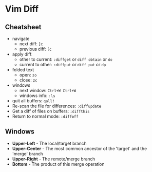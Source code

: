 # Vim Diff

## Cheatsheet

- navigate
  - next diff: `]c`
  - previous diff: `[c`
- apply diff:
  - other to current: `:diffget` or `diff obtain` or `do`
  - current to other: `:diffput` or `diff put` or `dp`
- folded text
  - open: `zo`
  - close: `zc`
- windows
  - next window: `Ctrl+W Ctrl+W`
  - windows info: `:ls`
- quit all buffers: `qall!`  
- Re-scan the file for differences: `:diffupdate`
- Get a diff of files on buffers: `:diffthis`
- Return to normal mode: `:diffoff`

## Windows

- **Upper-Left** - The local/target branch
- **Upper-Center** - The most common ancestor of the 'target' and the 'merge' branch
- **Upper-Right** - The remote/merge branch
- **Bottom** - The product of this merge operation

